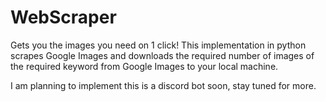# WebScraper
Gets you the images you need on 1 click!
This implementation in python scrapes Google Images and downloads the required number of images of the required keyword from Google Images to your local machine.

I am planning to implement this is a discord bot soon, stay tuned for more.
